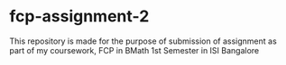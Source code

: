 # fcp-assignment-2
This repository is made for the purpose of submission of assignment as part of my coursework, FCP in BMath 1st Semester in ISI Bangalore
